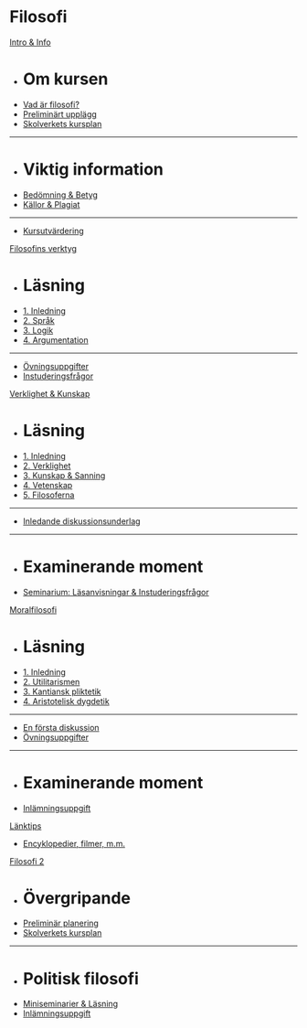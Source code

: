 <script async defer src="//hypothes.is/embed.js"></script>

# Filosofi

[Intro & Info]()

  * # Om kursen
  * [Vad är filosofi?](1_intro/introduktion_filosofi.md)
  * [Preliminärt upplägg](1_intro/planering_upplagg_filosofi.md)
  * [Skolverkets kursplan](1_intro/kursplan.md)
  - - - -
  * # Viktig information
  * [Bedömning & Betyg](1_intro/bedomning.md)
  * [Källor & Plagiat](1_intro/kallhantering.md)
  - - - -
  * [Kursutvärdering](kursutvardering.md)
  
[Filosofins verktyg]()

  * # Läsning
  * [1. Inledning](2_fil_verktyg/2_1_inledning.md)
  * [2. Språk](2_fil_verktyg/2_2_sprak.md)
  * [3. Logik](2_fil_verktyg/2_3_logik.md)
  * [4. Argumentation](2_fil_verktyg/2_4_argumentation.md)
  - - - -
  * [Övningsuppgifter](2_fil_verktyg/ovningsuppgifter_fil_verktyg.md)
  * [Instuderingsfrågor](2_fil_verktyg/instuderingsfragor_fil_verktyg.md)
    
[Verklighet & Kunskap]()

  * # Läsning
  * [1. Inledning](3_verklighet_kunskap/3_1_inledning.md)
  * [2. Verklighet](3_verklighet_kunskap/3_2_verkligheten.md)
  * [3. Kunskap & Sanning](3_verklighet_kunskap/3_3_kunskap_sanning.md)
  * [4. Vetenskap](3_verklighet_kunskap/3_4_vetenskapen.md)
  * [5. Filosoferna](3_verklighet_kunskap/3_5_filosoferna.md)

  - - - -
  * [Inledande diskussionsunderlag](3_verklighet_kunskap/diskussion_verklighet_kunskap.md)
  - - - -
  * # Examinerande moment
  * [Seminarium: Läsanvisningar & Instuderingsfrågor](3_verklighet_kunskap/instuderingsfragor_verklighet_kunskap.md)
  
[Moralfilosofi]()

  * # Läsning
  * [1. Inledning](4_moralfilosofi/4_1_inledning.md)
  * [2. Utilitarismen](4_moralfilosofi/4_2_utilitarismen.md)
  * [3. Kantiansk pliktetik](4_moralfilosofi/4_3_pliktetiken.md)
  * [4. Aristotelisk dygdetik](4_moralfilosofi/4_4_dygdetiken.md)
  - - - -
  * [En första diskussion](4_moralfilosofi/moral_en_forsta_diskussion.md)
  * [Övningsuppgifter](4_moralfilosofi/ovningsuppgifter_moralfilosofi.md)
  - - - -
  * # Examinerande moment
  * [Inlämningsuppgift](4_moralfilosofi/moral_inlamning.md)
    
[Länktips]()

  * [Encyklopedier, filmer, m.m.](x_lankar/lanklista.md)

[Filosofi 2]()
 
  * # Övergripande
  * [Preliminär planering](5_filosofi_2/prel_planering_filosofi_2.md)
  * [Skolverkets kursplan](5_filosofi_2/kursplan_filosofi2.md)
  - - - -
  * # Politisk filosofi
  * [Miniseminarier & Läsning](5_filosofi_2/lasanvisningar_politisk_filosofi.md)
  * [Inlämningsuppgift](5_filosofi_2/inlamning_politisk_filosofi.md)
  
<!--Ha resurser/länkar, eller filosofi 2 här...-->

